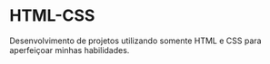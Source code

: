 # HTML-CSS
Desenvolvimento de projetos utilizando somente HTML e CSS para aperfeiçoar minhas habilidades.
